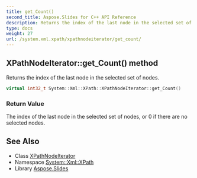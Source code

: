 ```yaml
---
title: get_Count()
second_title: Aspose.Slides for C++ API Reference
description: Returns the index of the last node in the selected set of nodes.
type: docs
weight: 27
url: /system.xml.xpath/xpathnodeiterator/get_count/
---
```

## XPathNodeIterator::get_Count() method


Returns the index of the last node in the selected set of nodes.

```cpp
virtual int32_t System::Xml::XPath::XPathNodeIterator::get_Count()
```


### Return Value

The index of the last node in the selected set of nodes, or 0 if there are no selected nodes.

## See Also

* Class [XPathNodeIterator](../)
* Namespace [System::Xml::XPath](../../)
* Library [Aspose.Slides](../../../)